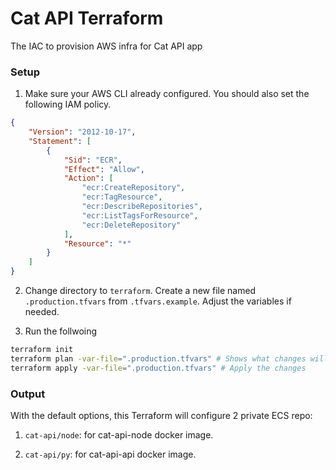 # Cat API Terraform

The IAC to provision AWS infra for Cat API app

### Setup

1. Make sure your AWS CLI already configured. You should also set the following IAM policy.

```json
{
    "Version": "2012-10-17",
    "Statement": [
        {
            "Sid": "ECR",
            "Effect": "Allow",
            "Action": [
                "ecr:CreateRepository",
                "ecr:TagResource",
                "ecr:DescribeRepositories",
                "ecr:ListTagsForResource",
                "ecr:DeleteRepository"
            ],
            "Resource": "*"
        }
    ]
}
```

2. Change directory to `terraform`. Create a new file named `.production.tfvars` from `.tfvars.example`. Adjust the variables if needed.

3. Run the follwoing

```bash
terraform init
terraform plan -var-file=".production.tfvars" # Shows what changes will be made
terraform apply -var-file=".production.tfvars" # Apply the changes
```

### Output

With the default options, this Terraform will configure 2 private ECS repo:

1. `cat-api/node`: for cat-api-node docker image.

2. `cat-api/py`: for cat-api-api docker image.